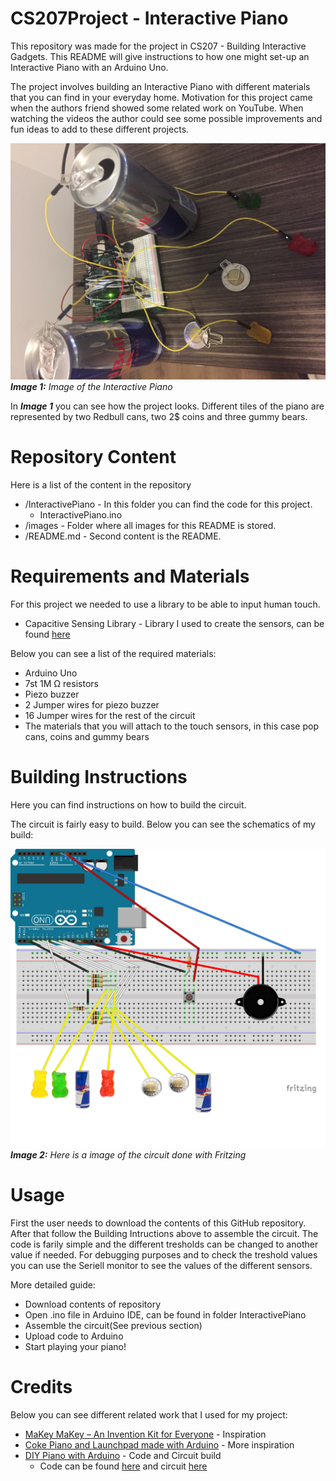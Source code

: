 # CS207Project - Interactive Piano
This repository was made for the project in CS207 - Building Interactive Gadgets. 
This README will give instructions to how one might set-up an Interactive Piano with an Arduino Uno. 

The project involves building an Interactive Piano with different materials that you can find in your everyday home. 
Motivation for this project came when the authors friend showed some related work on YouTube. When watching the videos the author could see some possible improvements and fun ideas to add to these different projects. 

![Project Picture](./images/PianoWithButton.jpg "Project Picture")
***Image 1:** Image of the Interactive Piano*

In ***Image 1*** you can see how the project looks. Different tiles of the piano are represented by two Redbull cans, two 2$ coins and three gummy bears. 

# Repository Content
Here is a list of the content in the repository
* /InteractivePiano - In this folder you can find the code for this project.
  * InteractivePiano.ino 
* /images - Folder where all images for this README is stored.
* /README.md - Second content is the README.


# Requirements and Materials
For this project we needed to use a library to be able to input human touch.
* Capacitive Sensing Library - Library I used to create the sensors, can be found [here](https://playground.arduino.cc/Main/CapacitiveSensor?from=Main.CapSense) 

Below you can see a list of the required materials:
* Arduino Uno
* 7st 1M Ω resistors
* Piezo buzzer
* 2 Jumper wires for piezo buzzer
* 16 Jumper wires for the rest of the circuit
* The materials that you will attach to the touch sensors, in this case pop cans, coins and gummy bears

# Building Instructions
Here you can find instructions on how to build the circuit. 

The circuit is fairly easy to build. 
Below you can see the schematics of my build:

![Project Picture](./images/CircuitDesign.png "Project Picture")
***Image 2:** Here is a image of the circuit done with Fritzing*

# Usage
First the user needs to download the contents of this GitHub repository. After that follow the Building Intructions above to assemble the circuit. 
The code is farily simple and the different tresholds can be changed to another value if needed. For debugging purposes and to check the treshold values you can use the Seriell monitor to see the values of the different sensors. 

More detailed guide:
* Download contents of repository
* Open .ino file in Arduino IDE, can be found in folder InteractivePiano
* Assemble the circuit(See previous section)
* Upload code to Arduino
* Start playing your piano!

# Credits
Below you can see different related work that I used for my project:
* [MaKey MaKey – An Invention Kit for Everyone](https://www.youtube.com/watch?v=rfQqh7iCcOU) - Inspiration
* [Coke Piano and Launchpad made with Arduino](https://www.youtube.com/watch?v=Ttm62RBdOuo) - More inspiration
* [DIY Piano with Arduino](https://www.youtube.com/watch?v=X4QNT5hOHLs) - Code and Circuit build 
  * Code can be found [here](https://drive.google.com/drive/folders/0B4_2jFMdHQBjQ2dzS19Sc3NJTTQ) and circuit [here](https://drive.google.com/drive/folders/0B4_2jFMdHQBjUlozYXpVQXBoazg)
